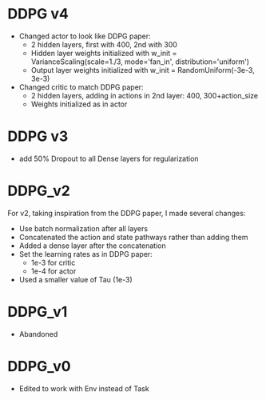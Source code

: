 # DDPG v4
- Changed actor to look like DDPG paper:
  - 2 hidden layers, first with 400, 2nd with 300
  - Hidden layer weights initialized with w_init = VarianceScaling(scale=1./3, mode='fan_in', distribution='uniform')
  - Output layer weights initialized with w_init = RandomUniform(-3e-3, 3e-3)
- Changed critic to match DDPG paper:
  - 2 hidden layers, adding in actions in 2nd layer: 400, 300+action_size
  - Weights initialized as in actor

# DDPG v3
- add 50% Dropout to all Dense layers for regularization

# DDPG_v2
For v2, taking inspiration from the DDPG paper, I made several changes:
- Use batch normalization after all layers
- Concatenated the action and state pathways rather than adding them
- Added a dense layer after the concatenation
- Set the learning rates as in DDPG paper:
  - 1e-3 for critic
  - 1e-4 for actor
- Used a smaller value of Tau (1e-3)

# DDPG_v1
- Abandoned

# DDPG_v0
- Edited to work with Env instead of Task
